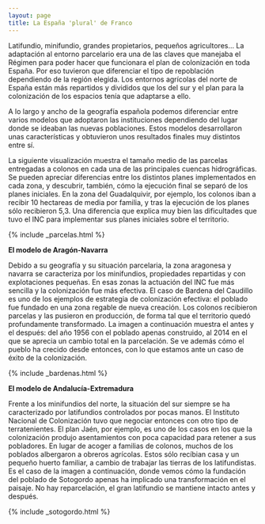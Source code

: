 ```yaml
---
layout: page
title: La España 'plural' de Franco
---
```

Latifundio, minifundio, grandes propietarios, pequeños agricultores… La adaptación al entorno parcelario era una de las claves que manejaba el Régimen para poder hacer que funcionara el plan de colonización en toda España. Por eso tuvieron que diferenciar el tipo de repoblación dependiendo de la región elegida. Los entornos agrícolas del norte de España están más repartidos y divididos que los del sur y el plan para la colonización de los espacios tenía que adaptarse a ello.

A lo largo y ancho de la geografía española podemos diferenciar entre varios modelos que adoptaron las instituciones dependiendo del lugar donde se ideaban las nuevas poblaciones. Estos modelos desarrollaron unas características y obtuvieron unos resultados finales muy distintos entre sí.

La siguiente visualización muestra el tamaño medio de las parcelas entregadas a colonos en cada una de las principales cuencas hidrográficas. Se pueden apreciar diferencias entre los distintos planes implementados en cada zona, y descubrir, también, cómo la ejecución final se separó de los planes iniciales. En la zona del Guadalquivir, por ejemplo, los colonos iban a recibir 10 hectareas de media por familia, y tras la ejecución de los planes sólo recibieron 5,3. Una diferencia que explica muy bien las dificultades que tuvo el INC para implementar sus planes iniciales sobre el territorio.


{% include _parcelas.html %}

<b>El modelo de Aragón-Navarra</b>

Debido a su geografía y su situación parcelaria, la zona aragonesa y navarra se caracteriza por los minifundios, propiedades repartidas y con explotaciones pequeñas. En esas zonas la actuación del INC fue más sencilla y la colonización fue más efectiva. El caso de Bardena del Caudillo es uno de los ejemplos de estrategia de colonización efectiva: el poblado fue fundado en una zona regable de nueva creación. Los colonos recibieron parcelas y las pusieron en producción, de forma tal que el territorio quedó profundamente transformado. La imagen a continuación muestra el antes y el después: del año 1956 con el poblado apenas construido, al 2014 en el que se aprecia un cambio total en la parcelación. Se ve además cómo el pueblo ha crecido desde entonces,  con lo que estamos ante un caso de éxito de la colonización.

{% include _bardenas.html %}

<b>El modelo de Andalucía-Extremadura</b>

Frente a los minifundios del norte, la situación del sur siempre se ha caracterizado por latifundios controlados por pocas manos. El Instituto Nacional de Colonización tuvo que negociar entonces con otro tipo de terratenientes. El plan Jaén, por ejemplo, es uno de los casos en los que la colonización produjo asentamientos con poca capacidad para retener a sus pobladores. En lugar de acoger a familias de colonos, muchos de los poblados albergaron a obreros agrícolas. Estos sólo recíbian casa y un pequeño huerto familiar, a cambio de trabajar las tierras de los latifundistas. Es el caso de la imagen a continuación, donde vemos cómo la fundación del poblado de Sotogordo apenas ha implicado una transformación en el paisaje. No hay reparcelación, el gran latifundio se mantiene intacto antes y después. 

{% include _sotogordo.html %}
